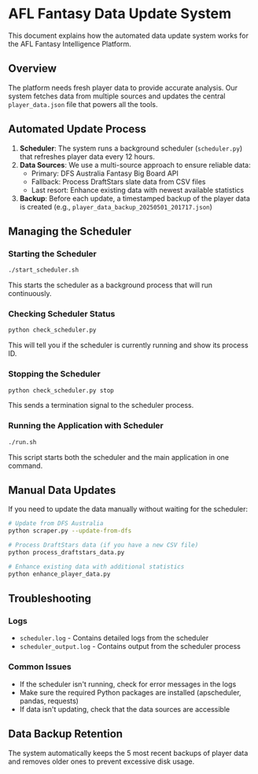 # AFL Fantasy Data Update System

This document explains how the automated data update system works for the AFL Fantasy Intelligence Platform.

## Overview

The platform needs fresh player data to provide accurate analysis. Our system fetches data from multiple sources and updates the central `player_data.json` file that powers all the tools.

## Automated Update Process

1. **Scheduler**: The system runs a background scheduler (`scheduler.py`) that refreshes player data every 12 hours.
2. **Data Sources**: We use a multi-source approach to ensure reliable data:
   - Primary: DFS Australia Fantasy Big Board API
   - Fallback: Process DraftStars slate data from CSV files
   - Last resort: Enhance existing data with newest available statistics
3. **Backup**: Before each update, a timestamped backup of the player data is created (e.g., `player_data_backup_20250501_201717.json`)

## Managing the Scheduler

### Starting the Scheduler
```bash
./start_scheduler.sh
```
This starts the scheduler as a background process that will run continuously.

### Checking Scheduler Status
```bash
python check_scheduler.py
```
This will tell you if the scheduler is currently running and show its process ID.

### Stopping the Scheduler
```bash
python check_scheduler.py stop
```
This sends a termination signal to the scheduler process.

### Running the Application with Scheduler
```bash
./run.sh
```
This script starts both the scheduler and the main application in one command.

## Manual Data Updates

If you need to update the data manually without waiting for the scheduler:

```bash
# Update from DFS Australia
python scraper.py --update-from-dfs

# Process DraftStars data (if you have a new CSV file)
python process_draftstars_data.py

# Enhance existing data with additional statistics
python enhance_player_data.py
```

## Troubleshooting

### Logs
- `scheduler.log` - Contains detailed logs from the scheduler
- `scheduler_output.log` - Contains output from the scheduler process

### Common Issues
- If the scheduler isn't running, check for error messages in the logs
- Make sure the required Python packages are installed (apscheduler, pandas, requests)
- If data isn't updating, check that the data sources are accessible

## Data Backup Retention

The system automatically keeps the 5 most recent backups of player data and removes older ones to prevent excessive disk usage.